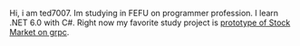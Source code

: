 Hi, i am ted7007. Im studying in FEFU on programmer profession. 
I learn .NET 6.0 with C#. 
Right now my favorite study project is [prototype of Stock Market on grpc](https://github.com/ted7007/StockMarket).


<!---
ted7007/ted7007 is a ✨ special ✨ repository because its `README.md` (this file) appears on your GitHub profile.
You can click the Preview link to take a look at your changes.
--->
